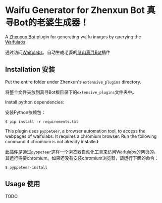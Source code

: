 # Waifu Generator for Zhenxun Bot 真寻Bot的老婆生成器！

A [Zhenxun Bot](https://github.com/HibiKier/zhenxun_bot) plugin for generating waifu images by querying the [Waifulabs](https://www.waifulabs.com). 

通过访问[Waifulabs](https://www.waifulabs.com)，自动生成老婆的[绪山真寻Bot]((https://github.com/HibiKier/zhenxun_bot))插件

## Installation 安装

Put the entire folder under Zhenxun's `extensive_plugins` directory.

将整个文件夹放到真寻Bot根目录下的`extensive_plugins`文件夹中。

Install python dependencies:

安装Python依赖包：

```shell
$ pip install -r requirements.txt
```

This plugin uses `pyppeteer`, a browser automation tool, to access the webpages of waifulabs. It requires a chromium 
browser. Run the following command if chromium is not already installed:

此插件是通过`pyppeteer`这样一个浏览器自动化工具来访问Waifulabs的网页的。其运行需要chromium。如果还没有安装chromium浏览器，请运行下面的命令：

```shell
$ pyppeteer-install
```

## Usage 使用

TODO
